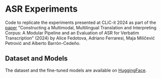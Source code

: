 # ASR Experiments

Code to replicate the experiments presented at CLiC-it 2024 as part of the [paper](https://github.com/ffedox/eptic-pipelines/blob/main/models/Constructing%20EPTIC%20A%20Modular%20Pipeline%20and%20an%20Evaluation%20of%20ASR%20for%20Verbatim%20Transcription.pdf) "Constructing a Multimodal, Multilingual Translation and Interpreting Corpus: A Modular Pipeline and an Evaluation of ASR for Verbatim Transcription" (2024) by Alice Fedotova, Adriano Ferraresi, Maja Miličević Petrović and Alberto Barrón-Cedeño.

## Dataset and Models

The dataset and the fine-tuned models are available on [HuggingFace](https://huggingface.co/ffedox).

